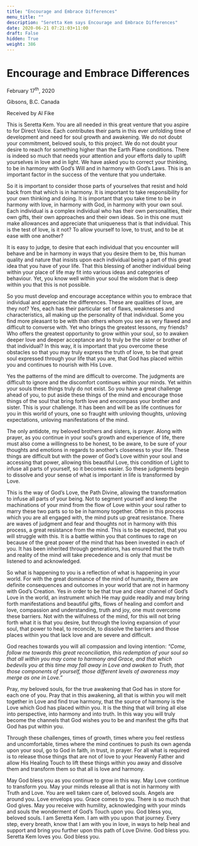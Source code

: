 ```yaml
---
title: "Encourage and Embrace Differences"
menu_title: ""
description: "Seretta Kem says Encourage and Embrace Differences"
date: 2020-06-21 07:21:03+11:00
draft: False
hidden: True
weight: 386
---
```

# Encourage and Embrace Differences

February 17<sup>th</sup>, 2020

Gibsons, B.C. Canada

Received by Al Fike

This is Seretta Kem. You are all needed in this great venture that you aspire to for Direct Voice. Each contributes their parts in this ever unfolding time of development and need for soul growth and awakening. We do not doubt your commitment, beloved souls, to this project. We do not doubt your desire to reach for something higher than the Earth Plane conditions. There is indeed so much that needs your attention and your efforts daily to uplift yourselves in love and in light. We have asked you to correct your thinking, to be in harmony with God’s Will and in harmony with God’s Laws. This is an important factor in the success of the venture that you undertake. 

So it is important to consider those parts of yourselves that resist and hold back from that which is in harmony. It is important to take responsibility for your own thinking and doing. It is important that you take time to be in harmony with love, in harmony with God, in harmony with your own soul. Each individual is a complex individual who has their own personalities, their own gifts, their own approaches and their own ideas. So in this one must make allowances and appreciate that uniqueness that is that individual. This is the test of love, is it not? To allow yourself to love, to trust, and to be at ease with one another?

It is easy to judge, to desire that each individual that you encounter will behave and be in harmony in ways that you desire them to be, this human quality and nature that insists upon each individual being a part of this great idea that you have of your life. That this blessing of another individual being within your place of life may fit into various ideas and categories of behaviour. Yet, you know well within your soul the wisdom that is deep within you that this is not possible.

So you must develop and encourage acceptance within you to embrace that individual and appreciate the differences. These are qualities of love, are they not? Yes, each has their particular set of flaws, weaknesses and characteristics, all making up the personality of that individual. Some you find more pleasant to be with than others whom you see as very flawed and difficult to converse with. Yet who brings the greatest lessons, my friends? Who offers the greatest opportunity to grow within your soul, so to awaken deeper love and deeper acceptance and to truly be the sister or brother of that individual? In this way, it is important that you overcome these obstacles so that you may truly express the truth of love, to be that great soul expressed through your life that you are, that God has placed within you and continues to nourish with His Love. 

Yes the patterns of the mind are difficult to overcome. The judgments are difficult to ignore and the discomfort continues within your minds. Yet within your souls these things truly do not exist. So you have a great challenge ahead of you, to put aside these things of the mind and encourage those things of the soul that bring forth love and encompass your brother and sister. This is your challenge. It has been and will be as life continues for you in this world of yours, one so fraught with unloving thoughts, unloving expectations, unloving manifestations of the mind. 

The only antidote, my beloved brothers and sisters, is prayer. Along with prayer, as you continue in your soul’s growth and experience of life, there must also come a willingness to be honest, to be aware, to be sure of your thoughts and emotions in regards to another’s closeness to your life. These things are difficult but with the power of God’s Love within your soul and accessing that power, allowing this beautiful Love, this condition of Light to infuse all parts of yourself, so it becomes easier. So these judgments begin to dissolve and your sense of what is important in life is transformed by Love.

This is the way of God’s Love, the Path Divine, allowing the transformation to infuse all parts of your being. Not to segment yourself and keep the machinations of your mind from the flow of Love within your soul rather to marry these two parts so to be in harmony together. Often in this process which you are all engaged with, the mind puts up great resistance. There are waves of judgment and fear and thoughts not in harmony with this process, a great resistance from the mind. This is to be expected,  that you will struggle with this. It is a battle within you that continues to rage on because of the great power of the mind that has been invested in each of you. It has been inherited through generations, has ensured that the truth and reality of the mind will take precedence and is only that must be listened to and acknowledged.

So what is happening to you is a reflection of what is happening in your world. For with the great dominance of the mind of humanity, there are definite consequences and outcomes in your world that are not in harmony with God’s Creation. Yes in order to be that true and clear channel of God’s Love in the world, an instrument which He may guide readily and may bring forth manifestations and beautiful gifts, flows of healing and comfort and love, compassion and understanding, truth and joy, one must overcome these barriers. Not with the wilfulness of the mind, for this will not bring forth what it is that you desire, but through the loving expansion of your soul, that power to heal, to reconcile, to dissolve the barriers and those places within you that lack love and are severe and difficult. 

God reaches towards you will all compassion and loving intention: *“Come, follow me towards this great reconciliation, this redemption of your soul so that all within you may come to harmony and Grace, and that which bedevils you at this time may fall away in Love and awaken to Truth, that those components of yourself, those different levels of awareness may merge as one in Love.”*

Pray, my beloved souls, for the true awakening that God has in store for each one of you. Pray that in this awakening, all that is within you will melt together in Love and find true harmony, that the source of harmony is the Love which God has placed within you. It is the thing that will bring all else into perspective, into harmony and into truth. In this way you will truly become the channels that God wishes you to be and manifest the gifts that God has put within you.

Through these challenges, times of growth, times where you feel restless and uncomfortable, times where the mind continues to push its own agenda upon your soul, go to God in faith, in trust, in prayer. For all what is required is to release those things that are not of love to your Heavenly Father and allow His Healing Touch to lift these things within you away and dissolve them and transform them so that all is love and harmony.

May God bless you as you continue to grow in this way. May Love continue to transform you. May your minds release all that is not in harmony with Truth and Love. You are well taken care of, beloved souls. Angels are around you. Love envelops you. Grace comes to you. There is so much that God gives. May you receive with humility, acknowledging with your minds and souls the wonderment of God’s Touch upon you.
God bless you, beloved souls. I am Seretta Kem. I am with you upon that journey. Every step, every breath, know that I am with you in love, in ways to help heal and support and bring you further upon this path of Love Divine. God bless you. Seretta Kem loves you. God bless you.

